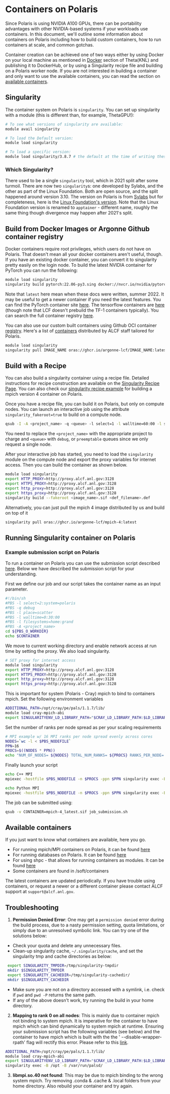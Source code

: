 # Containers on Polaris

Since Polaris is using NVIDIA A100 GPUs, there can be portability advantages with other NVIDIA-based systems if your workloads use containers.  In this document, we'll outline some information about containers on Polaris including how to build custom containers, how to run containers at scale, and common gotchas. 

Container creation can be achieved one of two ways either by using Docker on your local machine as mentioned in [Docker](../../../theta/data-science-workflows/containers/containers.md#docker) section of Theta(KNL) and publishing it to DockerHub, or by using a Singularity recipe file and building on a Polaris worker node. If you are not interested in building a container and only want to use the available containers, you can read the section on [available containers](#available-containers).

## Singularity

The container system on Polaris is `singularity`.  You can set up singularity with a module (this is different than, for example, ThetaGPU!):

```bash
# To see what versions of singularity are available:
module avail singularity

# To load the Default version:
module load singularity

# To load a specific version:
module load singularity/3.8.7 # the default at the time of writing these docs.

```

### Which Singularity?

There used to be a single `singularity` tool, which in 2021 split after some turmoil.  There are now two `singularity`s: one developed by Sylabs, and the other as part of the Linux Foundation.  Both are open source, and the split happened around version 3.10.  The version on Polaris is from [Sylabs](https://sylabs.io/docs/) but for completeness, here is the [Linux Foundation's version](https://github.com/apptainer/apptainer).  Note that the Linux Foundation version is renamed to `apptainer` - different name, roughly the same thing though divergence may happen after 2021's split.


## Build from Docker Images or Argonne Github container registry

Docker containers require root privileges, which users do not have on Polaris.  That doesn't mean all your docker containers aren't useful, though.  If you have an existing docker container, you can convert it to singularity pretty easily on the login node. To build the latest NVIDIA container for PyTorch you can run the following:

```bash
module load singularity
singularity build pytorch:22.06-py3.sing docker://nvcr.io/nvidia/pytorch:22.06-py3
```

Note that `latest` here mean when these docs were written, summer 2022.  It may be useful to get a newer container if you need the latest features.  You can find the PyTorch container site [here](https://catalog.ngc.nvidia.com/orgs/nvidia/containers/pytorch).  The tensorflow containers are [here](https://catalog.ngc.nvidia.com/orgs/nvidia/containers/tensorflow) (though note that LCF doesn't prebuild the TF-1 containers typically).  You can search the full container registry [here](https://catalog.ngc.nvidia.com/containers).

You can also use our custom built containers using Github OCI container [registry](https://docs.github.com/en/packages/working-with-a-github-packages-registry/working-with-the-container-registry). Here's a list of [containers](https://github.com/orgs/argonne-lcf/packages) distributed by ALCF staff tailored for Polaris.

```bash
module load singularity
singularity pull IMAGE_NAME oras://ghcr.io/argonne-lcf/IMAGE_NAME:latest
```

## Build with a Recipe

You can also build a singularity container using a recipe file. Detailed instructions for recipe construction are available on the [Singularity Recipe Page](https://sylabs.io/guides/2.6/user-guide/container_recipes.html). You can also check our [singularity recipe example](https://github.com/argonne-lcf/container-registry/blob/main/containers/mpi/Polaris/mpich.def) for building a mpich version 4 container on Polaris.

Once you have a recipe file, you can build it on Polaris, but only on compute nodes. You can launch an interactive job using the attribute `singularity_fakeroot=true` to build on a compute node. 

```bash
qsub -I -A <project_name> -q <queue> -l select=1 -l walltime=60:00 -l singularity_fakeroot=true -l filesystems=home:eagle:grand
```

You need to replace the `<project_name>` with the appropriate project to charge and `<queue>` with `debug`, or `preemptable` queues since we only request a single node. 

After your interactive job has started, you need to load the `singularity` module on the compute node and export the proxy variables for internet access. Then you can build the container as shown below.

```bash
module load singularity
export HTTP_PROXY=http://proxy.alcf.anl.gov:3128
export HTTPS_PROXY=http://proxy.alcf.anl.gov:3128
export http_proxy=http://proxy.alcf.anl.gov:3128
export https_proxy=http://proxy.alcf.anl.gov:3128
singularity build --fakeroot <image_name>.sif <def_filename>.def 
```

Alternatively, you can just pull the mpich 4 image distributed by us and build on top of it

```bash
singularity pull oras://ghcr.io/argonne-lcf/mpich-4:latest
```


## Running Singularity container on Polaris

### Example submission script on Polaris

To run a container on Polaris you can use the submission script described [here](https://github.com/argonne-lcf/container-registry/blob/main/containers/mpi/Polaris/job_submission.sh). Below we have described the submission script for your understanding.

First we define our job and our script takes the container name as an input parameter.

```bash
#!/bin/sh
#PBS -l select=2:system=polaris
#PBS -q debug
#PBS -l place=scatter
#PBS -l walltime=0:30:00
#PBS -l filesystems=home:grand
#PBS -A <project_name>
cd ${PBS_O_WORKDIR}
echo $CONTAINER
```

We move to current working directory and enable network access at run time by setting the proxy. We also load singularity.

```bash
# SET proxy for internet access
module load singularity
export HTTP_PROXY=http://proxy.alcf.anl.gov:3128
export HTTPS_PROXY=http://proxy.alcf.anl.gov:3128
export http_proxy=http://proxy.alcf.anl.gov:3128
export https_proxy=http://proxy.alcf.anl.gov:3128
```

This is important for system (Polaris - Cray) mpich to bind to containers mpich. Set the following environment variables

```bash
ADDITIONAL_PATH=/opt/cray/pe/pals/1.1.7/lib/
module load cray-mpich-abi
export SINGULARITYENV_LD_LIBRARY_PATH="$CRAY_LD_LIBRARY_PATH:$LD_LIBRARY_PATH:$ADDITIONAL_PATH"
```

Set the number of ranks per node spread as per your scaling requirements

```bash
# MPI example w/ 16 MPI ranks per node spread evenly across cores
NODES=`wc -l < $PBS_NODEFILE`
PPN=16
PROCS=$((NODES * PPN))
echo "NUM_OF_NODES= ${NODES} TOTAL_NUM_RANKS= ${PROCS} RANKS_PER_NODE= ${PPN}"
```

Finally launch your script

```bash
echo C++ MPI
mpiexec -hostfile $PBS_NODEFILE -n $PROCS -ppn $PPN singularity exec -B /opt -B /var/run/palsd/ $CONTAINER /usr/source/mpi_hello_world

echo Python MPI
mpiexec -hostfile $PBS_NODEFILE -n $PROCS -ppn $PPN singularity exec -B /opt -B /var/run/palsd/ $CONTAINER python3 /usr/source/mpi_hello_world.py
```

The job can be submitted using:

```bash
qsub -v CONTAINER=mpich-4_latest.sif job_submission.sh
```

## Available containers

If you just want to know what containers are available, here you go. 

* For running mpich/MPI containers on Polaris, it can be found [here](https://github.com/argonne-lcf/container-registry/tree/main/containers/mpi/Polaris)
* For running databases on Polaris. It can be found [here](https://github.com/argonne-lcf/container-registry/tree/main/containers/databases)
* For using shpc - that allows for running containers as modules. It can be found [here](https://github.com/argonne-lcf/container-registry/blob/main/containers/shpc/shpc.md)
* Some containers are found in /soft/containers

The latest containers are updated periodically. If you have trouble using containers, or request a newer or a different container please contact ALCF support at `support@alcf.anl.gov`.
 

## Troubleshooting

1. **Permission Denied Error**: One may get a `permission denied` error during the build process, due to a nasty permission setting, quota limitations, or simply due to an unresolved symbolic link. You can try one of the solutions below:
  - Check your quota and delete any unnecessary files. 
  - Clean-up singularity cache, `~/.singularity/cache`, and set the singularity tmp and cache directories as below:

```bash
 export SINGULARITY_TMPDIR=/tmp/singularity-tmpdir
 mkdir $SINGULARITY_TMPDIR
 export SINGULARITY_CACHEDIR=/tmp/singularity-cachedir/
 mkdir $SINGULARITY_CACHEDIR
``` 
 - Make sure you are not on a directory accessed with a symlink, i.e. check if `pwd` and `pwd -P` returns the same path.
 - If any of the above doesn't work, try running the build in your home directory.

2. **Mapping to rank 0 on all nodes**: This is mainly due to container mpich not binding to system mpich. It is imperative for the container to have mpich which can bind dynamically to system mpich at runtime. Ensuring your submission script has the following variables (see below) and the container to have mpich which is built with the the ' --disable-wrapper-rpath' flag will rectify this error. Please refer to this [link](https://github.com/argonne-lcf/container-registry/blob/main/containers/mpi/Polaris/job_submission.sh).
 ```bash
 ADDITIONAL_PATH=/opt/cray/pe/pals/1.1.7/lib/
 module load cray-mpich-abi
 export SINGULARITYENV_LD_LIBRARY_PATH="$CRAY_LD_LIBRARY_PATH:$LD_LIBRARY_PATH:$ADDITIONAL_PATH"
 singularity exec -B /opt -B /var/run/palsd/
 ```

3. **libmpi.so.40 not found**: This may be due to mpich binding to the wrong system mpich. Try removing .conda & .cache & .local folders from your home directory. Also rebuild your container and try again.

